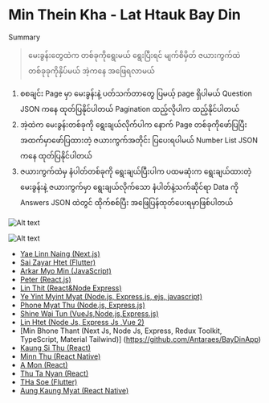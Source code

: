# Min Thein Kha - Lat Htauk Bay Din

Summary
> မေးခွန်းတွေထဲက တစ်ခုကိုရွေးမယ်
ရွေးပြီးရင် မျက်စိမှိတ် ဇယားကွက်ထဲတစ်ခုခုကိုနှိပ်မယ်
အဲ့ကနေ အဖြေရလာမယ်

1. စစချင်း Page မှာ မေးခွန်းနဲ့ ပတ်သက်တာတွေ ပြမယ့် page ရှိပါမယ် Question JSON ကနေ ထုတ်ပြနိုင်ပါတယ် Pagination ထည့်လိုပါက ထည့်နိုင်ပါတယ်
2. အဲ့ထဲက မေးခွန်းတစ်ခုကို ရွေးချယ်လိုက်ပါက နောက် Page တစ်ခုကိုဖော်ပြပြီး အထက်မှာဖော်ပြထားတဲ့ ဇယားကွက်အတိုင်း ပြပေးရပါမယ် Number List JSON ကနေ ထုတ်ပြနိုင်ပါတယ် 
3. ဇယားကွက်ထဲမှ နံပါတ်တစ်ခုကို ရွေးချယ်ပြီးပါက ပထမဆုံးက ရွေးချယ်ထားတဲ့ မေးခွန်းနဲ့ ဇယားကွက်မှာ ရွေးချယ်လိုက်သော နံပါတ်နဲ့သက်ဆိုင်ရာ Data ကို Answers JSON ထဲတွင် ထိုက်စစ်ပြီး အဖြေပြန်ထုတ်ပေးရမှာဖြစ်ပါတယ်

![Alt text](https://raw.githubusercontent.com/sannlynnhtun-coding/MinTheinKha-LatHtaukBayDin/main/MinTheinKha%20LatHtaukBayDin%20Flow.jpg)

![Alt text](https://raw.githubusercontent.com/sannlynnhtun-coding/MinTheinKha-LatHtaukBayDin/main/MinTheinKha%20LatHtaukBayDin%20Mind%20Map.PNG)

- [Yae Linn Naing (Next.js)](https://github.com/San-Linn-Phyo/mintheinkha)
- [Sai Zayar Htet (Flutter)](https://github.com/SaiZayarHtet7/lat_htauk_bay_din)
- [Arkar Myo Min (JavaScript)](https://github.com/akmm-dev)
- [Peter (React.js)](https://github.com/peterlianpi/mintheinkha-lathtaukbaydin)
- [Lin Thit (React&Node Express)](https://github.com/LinThit27/MinTheinKha-React-Node-Json.git)
- [Ye Yint Myint Myat (Node.js, Express.js, ejs, javascript)](https://github.com/YeYint3424/MinTheinKha.git)
- [Phone Myat Thu (Node.js, Express.js)](https://github.com/HponeMyatThu/HMTMinTheinKha)
- [Shine Wai Tun (VueJs,Node.js,Express.js)](https://github.com/shinewwaihtun/BayDinApp.git)
- [Lin Htet (Node Js, Express Js ,Vue 2)](https://github.com/LinnHtet29/lattaulkbaydin.git)
- [Min Bhone Thant (Next Js, Node Js, Express, Redux Toolkit, TypeScript, Material Tailwind)] 
  (https://github.com/Antaraes/BayDinApp)
- [Kaung Si Thu (React)](https://github.com/kaungsithu202/bay-din)
- [Minn Thu (React Native)](https://github.com/thukyaw11/baydin)
- [A Mon (React)](https://github.com/Amoz19/BayDinApp)
- [Thu Ta Nyan (React)](https://github.com/thutashein/MinTheinKha)
- [THa Soe (Flutter)](https://github.com/THaSoe/baydin_project)
- [Aung Kaung Myat (React Native)](https://github.com/aungkaungmyat9504/bay-din)
  

